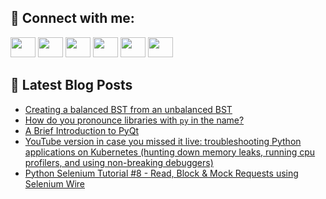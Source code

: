 ## 🔎 Connect with me:
[<img height="32" width="40" src="https://cdn.jsdelivr.net/npm/simple-icons@v5/icons/telegram.svg" />](https://t.me/bullbesh)
[<img height="32" width="40" src="https://cdn.jsdelivr.net/npm/simple-icons@v5/icons/vk.svg" />](https://vk.com/bullbesh)
[<img height="32" width="40" src="https://cdn.jsdelivr.net/npm/simple-icons@v5/icons/twitter.svg" />](https://twitter.com/bullbesh1)
[<img height="32" width="40" src="https://cdn.jsdelivr.net/npm/simple-icons@v5/icons/instagram.svg" />](https://www.instagram.com/bullbesh)
[<img height="32" width="40" src="https://cdn.jsdelivr.net/npm/simple-icons@v5/icons/reddit.svg" />](https://www.reddit.com/user/bullbesh)
[<img height="32" width="40" src="https://cdn.jsdelivr.net/npm/simple-icons@v5/icons/youtube.svg" />](https://www.youtube.com/channel/UCtfjRs6uzgq5mfm8S06WTcg)

## 📕 Latest Blog Posts
<!-- BLOG-POST-LIST:START -->
- [Creating a balanced BST from an unbalanced BST](https://www.reddit.com/r/Python/comments/u0h1n0/creating_a_balanced_bst_from_an_unbalanced_bst/)
- [How do you pronounce libraries with `py` in the name?](https://www.reddit.com/r/Python/comments/u0g45w/how_do_you_pronounce_libraries_with_py_in_the_name/)
- [A Brief Introduction to PyQt](https://www.reddit.com/r/Python/comments/u0f053/a_brief_introduction_to_pyqt/)
- [YouTube version in case you missed it live: troubleshooting Python applications on Kubernetes &lpar;hunting down memory leaks, running cpu profilers, and using non-breaking debuggers&rpar;](https://www.reddit.com/r/Python/comments/u0etrg/youtube_version_in_case_you_missed_it_live/)
- [Python Selenium Tutorial #8 - Read, Block &amp; Mock Requests using Selenium Wire](https://www.reddit.com/r/Python/comments/u0c8yx/python_selenium_tutorial_8_read_block_mock/)
<!-- BLOG-POST-LIST:END -->
